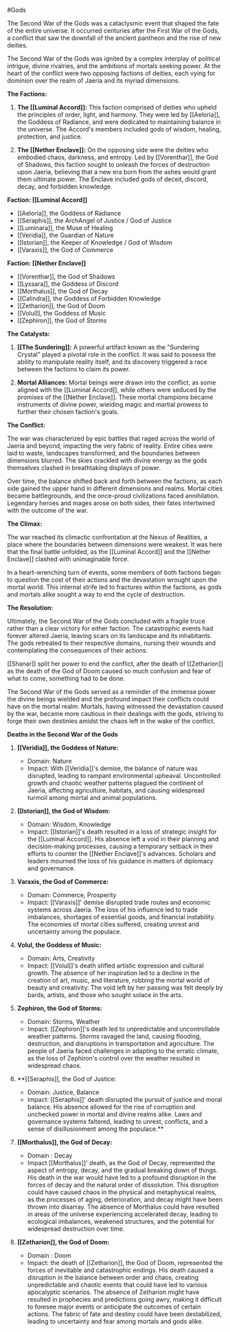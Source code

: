 #Gods 

The Second War of the Gods was a cataclysmic event that shaped the fate of the entire universe. It occurred centuries after the First War of the Gods, a conflict that saw the downfall of the ancient pantheon and the rise of new deities.

The Second War of the Gods was ignited by a complex interplay of political intrigue, divine rivalries, and the ambitions of mortals seeking power. At the heart of the conflict were two opposing factions of deities, each vying for dominion over the realm of Jaeria and its myriad dimensions.

**The Factions:**

1. **The [[Luminal Accord]]:** This faction comprised of deities who upheld the principles of order, light, and harmony. They were led by [[Aeloria]], the Goddess of Radiance, and were dedicated to maintaining balance in the universe. The Accord's members included gods of wisdom, healing, protection, and justice.

2. **The [[Nether Enclave]]:** On the opposing side were the deities who embodied chaos, darkness, and entropy. Led by [[Vorenthar]], the God of Shadows, this faction sought to unleash the forces of destruction upon Jaeria, believing that a new era born from the ashes would grant them ultimate power. The Enclave included gods of deceit, discord, decay, and forbidden knowledge.

**Faction: [[Luminal Accord]]**

- [[Aeloria]], the Goddess of Radiance
- [[Seraphis]], the ArchAngel of Justice / God of Justice
- [[Luminara]], the Muse of Healing
- [[Veridia]], the Guardian of Nature
- [[Istorian]], the Keeper of Knowledge / God of Wisdom
- [[Varaxis]], the God of Commerce

**Faction: [[Nether Enclave]]**

- [[Vorenthar]], the God of Shadows
- [[Lyssara]], the Goddess of Discord
- [[Morthalus]], the God of Decay
- [[Calindra]], the Goddess of Forbidden Knowledge
- [[Zetharion]], the God of Doom
- [[Volul]], the Goddess of Music
- [[Zephiron]], the God of Storms

**The Catalysts:**

1. **[[The Sundering]]:** A powerful artifact known as the "Sundering Crystal" played a pivotal role in the conflict. It was said to possess the ability to manipulate reality itself, and its discovery triggered a race between the factions to claim its power.

2. **Mortal Alliances:** Mortal beings were drawn into the conflict, as some aligned with the [[Luminal Accord]], while others were seduced by the promises of the [[Nether Enclave]]. These mortal champions became instruments of divine power, wielding magic and martial prowess to further their chosen faction's goals.

**The Conflict:**

The war was characterized by epic battles that raged across the world of Jaeria and beyond, impacting the very fabric of reality. Entire cities were laid to waste, landscapes transformed, and the boundaries between dimensions blurred. The skies crackled with divine energy as the gods themselves clashed in breathtaking displays of power.

Over time, the balance shifted back and forth between the factions, as each side gained the upper hand in different dimensions and realms. Mortal cities became battlegrounds, and the once-proud civilizations faced annihilation. Legendary heroes and mages arose on both sides, their fates intertwined with the outcome of the war.

**The Climax:**

The war reached its climactic confrontation at the Nexus of Realities, a place where the boundaries between dimensions were weakest. It was here that the final battle unfolded, as the [[Luminal Accord]] and the [[Nether Enclave]] clashed with unimaginable force.

In a heart-wrenching turn of events, some members of both factions began to question the cost of their actions and the devastation wrought upon the mortal world. This internal strife led to fractures within the factions, as gods and mortals alike sought a way to end the cycle of destruction.

**The Resolution:**

Ultimately, the Second War of the Gods concluded with a fragile truce rather than a clear victory for either faction. The catastrophic events had forever altered Jaeria, leaving scars on its landscape and its inhabitants. The gods retreated to their respective domains, nursing their wounds and contemplating the consequences of their actions.

[[Shanar]] split her power to end the conflict, after the death of [[Zetharion]] as the death of the God of Doom caused so much confusion and fear of what to come, something had to be done.

The Second War of the Gods served as a reminder of the immense power the divine beings wielded and the profound impact their conflicts could have on the mortal realm. Mortals, having witnessed the devastation caused by the war, became more cautious in their dealings with the gods, striving to forge their own destinies amidst the chaos left in the wake of the conflict.

**Deaths in the Second War of the Gods**

1. **[[Veridia]], the Goddess of Nature:**
   - Domain: Nature
   - Impact: With [[Veridia]]'s demise, the balance of nature was disrupted, leading to rampant environmental upheaval. Uncontrolled growth and chaotic weather patterns plagued the continent of Jaeria, affecting agriculture, habitats, and causing widespread turmoil among mortal and animal populations.

2. **[[Istorian]], the God of Wisdom:**
   - Domain: Wisdom, Knowledge
   - Impact: [[Istorian]]'s death resulted in a loss of strategic insight for the [[Luminal Accord]]. His absence left a void in their planning and decision-making processes, causing a temporary setback in their efforts to counter the [[Nether Enclave]]'s advances. Scholars and leaders mourned the loss of his guidance in matters of diplomacy and governance.

3. **Varaxis, the God of Commerce:**
   - Domain: Commerce, Prosperity
   - Impact: [[Varaxis]]' demise disrupted trade routes and economic systems across Jaeria. The loss of his influence led to trade imbalances, shortages of essential goods, and financial instability. The economies of mortal cities suffered, creating unrest and uncertainty among the populace.

4. **Volul, the Goddess of Music:**
   - Domain: Arts, Creativity
   - Impact: [[Volul]]'s death stifled artistic expression and cultural growth. The absence of her inspiration led to a decline in the creation of art, music, and literature, robbing the mortal world of beauty and creativity. The void left by her passing was felt deeply by bards, artists, and those who sought solace in the arts.

5. **Zephiron, the God of Storms:**
   - Domain: Storms, Weather
   - Impact: [[Zephiron]]'s death led to unpredictable and uncontrollable weather patterns. Storms ravaged the land, causing flooding, destruction, and disruptions in transportation and agriculture. The people of Jaeria faced challenges in adapting to the erratic climate, as the loss of Zephiron's control over the weather resulted in widespread chaos.

6. **[[Seraphis]], the God of Justice:
   - Domain: Justice, Balance
   - Impact: [[Seraphis]]' death disrupted the pursuit of justice and moral balance. His absence allowed for the rise of corruption and unchecked power in mortal and divine realms alike. Laws and governance systems faltered, leading to unrest, conflicts, and a sense of disillusionment among the populace.**
   
7. **[[Morthalus]], the God of Decay:**
   - Domain : Decay
   - Impact [[Morthalus]]' death, as the God of Decay, represented the aspect of entropy, decay, and the gradual breaking down of things. His death in the war would have led to a profound disruption in the forces of decay and the natural order of dissolution. This disruption could have caused chaos in the physical and metaphysical realms, as the processes of aging, deterioration, and decay might have been thrown into disarray. The absence of Morthalus could have resulted in areas of the universe experiencing accelerated decay, leading to ecological imbalances, weakened structures, and the potential for widespread destruction over time.

8. **[[Zetharion]], the God of Doom:**
   - Domain : Doom
   - Impact: the death of [[Zetharion]], the God of Doom, represented the forces of inevitable and catastrophic endings. His death caused a disruption in the balance between order and chaos, creating unpredictable and chaotic events that could have led to various apocalyptic scenarios. The absence of Zetharion might have resulted in prophecies and predictions going awry, making it difficult to foresee major events or anticipate the outcomes of certain actions. The fabric of fate and destiny could have been destabilized, leading to uncertainty and fear among mortals and gods alike.
